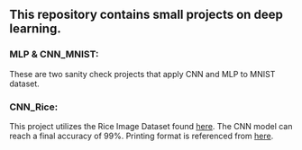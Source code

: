 ## This repository contains small projects on deep learning.

### MLP & CNN_MNIST: 

These are two sanity check projects that apply CNN and MLP to MNIST dataset.

### CNN_Rice:

This project utilizes the Rice Image Dataset found [here](https://www.muratkoklu.com/datasets/). The CNN model can reach a final accuracy of 99%. Printing format is referenced from [here](https://pytorch-tutorial.readthedocs.io/en/latest/tutorial/chapter03_intermediate/3_2_1_cnn_convnet_mnist/).
